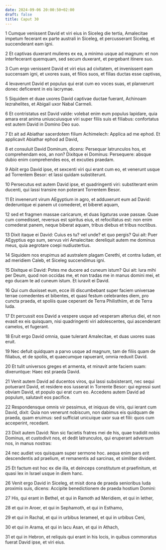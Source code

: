 ```yaml
---
date: 2024-09-06 20:00:50+02:00
draft: false
title: Caput 30
---
```





1 Cumque venissent David et viri eius in Siceleg die tertia, Amalecitae impetum fecerant ex parte australi in Siceleg, et percusserant Siceleg, et succenderant eam igni.

2 Et captivas duxerant mulieres ex ea, a minimo usque ad magnum: et non interfecerant quemquam, sed secum duxerant, et pergebant itinere suo.

3 Cum ergo venissent David et viri eius ad civitatem, et invenissent eam succensam igni, et uxores suas, et filios suos, et filias ductas esse captivas,

4 levaverunt David et populus qui erat cum eo voces suas, et planxerunt donec deficerent in eis lacrymae.

5 Siquidem et duae uxores David captivae ductae fuerant, Achinoam Iezrahelites, et Abigail uxor Nabal Carmeli.

6 Et contristatus est David valde: volebat enim eum populus lapidare, quia amara erat anima uniuscuiusque viri super filiis suis et filiabus: confortatus est autem David in Domino Deo suo.

7 Et ait ad Abiathar sacerdotem filium Achimelech: Applica ad me ephod. Et applicavit Abiathar ephod ad David,

8 et consuluit David Dominum, dicens: Persequar latrunculos hos, et comprehendam eos, an non? Dixitque ei Dominus: Persequere: absque dubio enim comprehendes eos, et excuties praedam.

9 Abiit ergo David ipse, et sexcenti viri qui erant cum eo, et venerunt usque ad Torrentem Besor: et lassi quidam substiterunt.

10 Persecutus est autem David ipse, et quadringenti viri: substiterant enim ducenti, qui lassi transire non poterant Torrentem Besor.

11 Et invenerunt virum AEgyptium in agro, et adduxerunt eum ad David: dederuntque ei panem ut comederet, et biberet aquam,

12 sed et fragmen massae caricarum, et duas ligaturas uvae passae. Quae cum comedisset, reversus est spiritus eius, et refocillatus est: non enim comederat panem, neque biberat aquam, tribus diebus et tribus noctibus.

13 Dixit itaque ei David: Cuius es tu? vel unde? et quo pergis? Qui ait: Puer AEgyptius ego sum, servus viri Amalecitae: dereliquit autem me dominus meus, quia aegrotare coepi nudiustertius.

14 Siquidem nos erupimus ad australem plagam Cerethi, et contra Iudam, et ad meridiem Caleb, et Siceleg succendimus igni.

15 Dixitque ei David: Potes me ducere ad cuneum istum? Qui ait: Iura mihi per Deum, quod non occidas me, et non tradas me in manus domini mei, et ego ducam te ad cuneum istum. Et iuravit ei David.

16 Qui cum duxisset eum, ecce illi discumbebant super faciem universae terrae comedentes et bibentes, et quasi festum celebrantes diem, pro cuncta praeda, et spoliis quae ceperant de Terra Philisthiim, et de Terra Iuda.

17 Et percussit eos David a vespere usque ad vesperam alterius diei, et non evasit ex eis quisquam, nisi quadringenti viri adolescentes, qui ascenderant camelos, et fugerant.

18 Eruit ergo David omnia, quae tulerant Amalecitae, et duas uxores suas eruit.

19 Nec defuit quidquam a parvo usque ad magnum, tam de filiis quam de filiabus, et de spoliis, et quaecumque rapuerant, omnia reduxit David.

20 Et tulit universos greges et armenta, et minavit ante faciem suam: dixeruntque: Haec est praeda David.

21 Venit autem David ad ducentos viros, qui lassi subsisterant, nec sequi potuerant David, et residere eos iusserat in Torrente Besor: qui egressi sunt obviam David, et populo qui erat cum eo. Accedens autem David ad populum, salutavit eos pacifice.

22 Respondensque omnis vir pessimus, et iniquus de viris, qui ierant cum David, dixit: Quia non venerunt nobiscum, non dabimus eis quidquam de praeda, quam eruimus: sed sufficiat unicuique uxor sua et filii: quos cum acceperint, recedant.

23 Dixit autem David: Non sic facietis fratres mei de his, quae tradidit nobis Dominus, et custodivit nos, et dedit latrunculos, qui eruperant adversum nos, in manus nostras:

24 nec audiet vos quisquam super sermone hoc. aequa enim pars erit descendentis ad praelium, et remanentis ad sarcinas, et similiter divident.

25 Et factum est hoc ex die illa, et deinceps constitutum et praefinitum, et quasi lex in Israel usque in diem hanc.

26 Venit ergo David in Siceleg, et misit dona de praeda senioribus Iuda proximis suis, dicens: Accipite benedictionem de praeda hostium Domini:

27 His, qui erant in Bethel, et qui in Ramoth ad Meridiem, et qui in Iether,

28 et qui in Aroer, et qui in Sephamoth, et qui in Esthamo,

29 et qui in Rachal, et qui in urbibus Ierameel, et qui in urbibus Ceni,

30 et qui in Arama, et qui in lacu Asan, et qui in Athach,

31 et qui in Hebron, et reliquis qui erant in his locis, in quibus commoratus fuerat David ipse, et viri eius.

